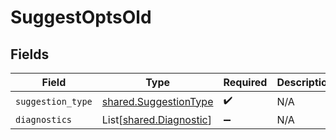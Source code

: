 # SuggestOptsOld


## Fields

| Field                                                          | Type                                                           | Required                                                       | Description                                                    |
| -------------------------------------------------------------- | -------------------------------------------------------------- | -------------------------------------------------------------- | -------------------------------------------------------------- |
| `suggestion_type`                                              | [shared.SuggestionType](../../models/shared/suggestiontype.md) | :heavy_check_mark:                                             | N/A                                                            |
| `diagnostics`                                                  | List[[shared.Diagnostic](../../models/shared/diagnostic.md)]   | :heavy_minus_sign:                                             | N/A                                                            |
